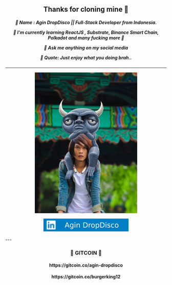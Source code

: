 <h2 align="center">Thanks for cloning mine 👻</h2>

<h5 align="center">
  
🔭 Name : Agin DropDisco ||  Full-Stack Developer from Indonesia.<br />
 
🌱 I’m currently learning ReactJS , Substrate, Binance Smart Chain, Polkadot and many fucking more 🏅<br/>

💬 Ask me anything on my social media<br/>

🌙 Quote: Just enjoy what you doing brah..

</h5>

---

<p align="center">
<img src="./me.jpg" alt="Agin DropDisco" height="440" width="320">
</p>

<p align="center"> 
<a href="https://linkedin.com/in/agin-dropdisco-5555b7171"><img alt="LinkedIn" src="./linkedin.svg"></a>
</p>
---

<h3 align="center"> 🥽 GITCOIN  🥽 </h3>
<h4 align="center"> https://gitcoin.co/agin-dropdisco</h4>
<h4 align="center"> https://gitcoin.co/burgerking12</h4>


